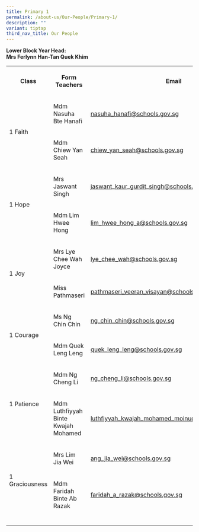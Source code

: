 ```yaml
---
title: Primary 1
permalink: /about-us/Our-People/Primary-1/
description: ""
variant: tiptap
third_nav_title: Our People
---
```

<p><strong>Lower Block Year Head:</strong>
<br><strong>Mrs Ferlynn Han-Tan Quek Khim</strong>
</p>
<table style="minWidth: 75px">
<colgroup>
<col>
<col>
<col>
</colgroup>
<tbody>
<tr>
<th rowspan="1" colspan="1">
<p>Class</p>
</th>
<th rowspan="1" colspan="1">
<p>Form Teachers</p>
</th>
<th rowspan="1" colspan="1">
<p>Email</p>
</th>
</tr>
<tr>
<td rowspan="2" colspan="1">
<p>1 Faith</p>
</td>
<td rowspan="1" colspan="1">
<p>Mdm Nasuha Bte Hanafi</p>
</td>
<td rowspan="1" colspan="1">
<p><a href="mailto:nasuha_hanafi@schools.gov.sg" rel="noopener noreferrer nofollow" target="_blank">nasuha_hanafi@schools.gov.sg</a>
</p>
</td>
</tr>
<tr>
<td rowspan="1" colspan="1">
<p>Mdm Chiew Yan Seah</p>
</td>
<td rowspan="1" colspan="1">
<p><a href="mailto:chiew_yan_seah@schools.gov.sg" rel="noopener noreferrer nofollow" target="_blank">chiew_yan_seah@schools.gov.sg</a>
</p>
</td>
</tr>
<tr>
<td rowspan="2" colspan="1">
<p>1 Hope</p>
</td>
<td rowspan="1" colspan="1">
<p>Mrs Jaswant Singh</p>
</td>
<td rowspan="1" colspan="1">
<p><a href="mailto:jaswant_kaur_gurdit_singh@schools.gov.sg" rel="noopener noreferrer nofollow" target="_blank">jaswant_kaur_gurdit_singh@schools.gov.sg</a>
</p>
</td>
</tr>
<tr>
<td rowspan="1" colspan="1">
<p>Mdm Lim Hwee Hong</p>
</td>
<td rowspan="1" colspan="1">
<p><a href="mailto:lim_hwee_hong_a@schools.gov.sg" rel="noopener noreferrer nofollow" target="_blank">lim_hwee_hong_a@schools.gov.sg</a>
</p>
</td>
</tr>
<tr>
<td rowspan="2" colspan="1">
<p>1 Joy</p>
</td>
<td rowspan="1" colspan="1">
<p>Mrs Lye Chee Wah Joyce</p>
</td>
<td rowspan="1" colspan="1">
<p><a href="mailto:lye_chee_wah@schools.gov.sg" rel="noopener noreferrer nofollow" target="_blank">lye_chee_wah@schools.gov.sg</a>
</p>
</td>
</tr>
<tr>
<td rowspan="1" colspan="1">
<p>Miss Pathmaseri</p>
</td>
<td rowspan="1" colspan="1">
<p><a href="mailto:pathmaseri_veeran_visayan@schools.gov.sg" rel="noopener noreferrer nofollow" target="_blank">pathmaseri_veeran_visayan@schools.gov.sg</a>
</p>
</td>
</tr>
<tr>
<td rowspan="2" colspan="1">
<p>1 Courage</p>
</td>
<td rowspan="1" colspan="1">
<p>Ms Ng Chin Chin</p>
</td>
<td rowspan="1" colspan="1">
<p><a href="mailto:ng_chin_chin@schools.gov.sg" rel="noopener noreferrer nofollow" target="_blank">ng_chin_chin@schools.gov.sg</a>
</p>
</td>
</tr>
<tr>
<td rowspan="1" colspan="1">
<p>Mdm Quek Leng Leng</p>
</td>
<td rowspan="1" colspan="1">
<p><a href="mailto:quek_leng_leng@schools.gov.sg" rel="noopener noreferrer nofollow" target="_blank">quek_leng_leng@schools.gov.sg</a>
</p>
</td>
</tr>
<tr>
<td rowspan="2" colspan="1">
<p>1 Patience</p>
</td>
<td rowspan="1" colspan="1">
<p>Mdm Ng Cheng Li</p>
</td>
<td rowspan="1" colspan="1">
<p><a href="mailto:ng_cheng_li@schools.gov.sg" rel="noopener noreferrer nofollow" target="_blank">ng_cheng_li@schools.gov.sg</a>
</p>
</td>
</tr>
<tr>
<td rowspan="1" colspan="1">
<p>Mdm Luthfiyyah Binte Kwajah Mohamed</p>
</td>
<td rowspan="1" colspan="1">
<p><a href="mailto:luthfiyyah_kwajah_mohamed_moinuddeen@schools.gov.sg" rel="noopener noreferrer nofollow" target="_blank">luthfiyyah_kwajah_mohamed_moinuddeen@schools.gov.sg</a>
</p>
</td>
</tr>
<tr>
<td rowspan="2" colspan="1">
<p>1 Graciousness</p>
</td>
<td rowspan="1" colspan="1">
<p>Mrs Lim Jia Wei</p>
</td>
<td rowspan="1" colspan="1">
<p><a href="mailto:ang_jia_wei@schools.gov.sg" rel="noopener noreferrer nofollow" target="_blank">ang_jia_wei@schools.gov.sg</a>
</p>
</td>
</tr>
<tr>
<td rowspan="1" colspan="1">
<p>Mdm Faridah Binte Ab Razak</p>
</td>
<td rowspan="1" colspan="1">
<p><a href="mailto:faridah_a_razak@schools.gov.sg" rel="noopener noreferrer nofollow" target="_blank">faridah_a_razak@schools.gov.sg</a>
</p>
</td>
</tr>
<tr>
<td rowspan="1" colspan="1">
<p></p>
</td>
<td rowspan="1" colspan="1">
<p></p>
</td>
<td rowspan="1" colspan="1">
<p></p>
</td>
</tr>
</tbody>
</table>
<p></p>